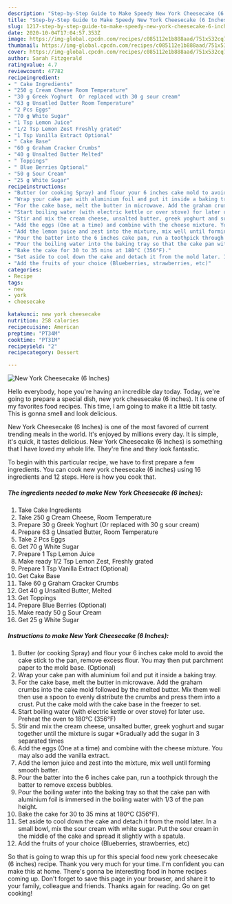 ```yaml
---
description: "Step-by-Step Guide to Make Speedy New York Cheesecake (6 Inches)"
title: "Step-by-Step Guide to Make Speedy New York Cheesecake (6 Inches)"
slug: 1217-step-by-step-guide-to-make-speedy-new-york-cheesecake-6-inches
date: 2020-10-04T17:04:57.353Z
image: https://img-global.cpcdn.com/recipes/c085112e1b888aad/751x532cq70/new-york-cheesecake-6-inches-recipe-main-photo.jpg
thumbnail: https://img-global.cpcdn.com/recipes/c085112e1b888aad/751x532cq70/new-york-cheesecake-6-inches-recipe-main-photo.jpg
cover: https://img-global.cpcdn.com/recipes/c085112e1b888aad/751x532cq70/new-york-cheesecake-6-inches-recipe-main-photo.jpg
author: Sarah Fitzgerald
ratingvalue: 4.7
reviewcount: 47782
recipeingredient:
- " Cake Ingredients"
- "250 g Cream Cheese Room Temperature"
- "30 g Greek Yoghurt  Or replaced with 30 g sour cream"
- "63 g Unsatled Butter Room Temperature"
- "2 Pcs Eggs"
- "70 g White Sugar"
- "1 Tsp Lemon Juice"
- "1/2 Tsp Lemon Zest Freshly grated"
- "1 Tsp Vanilla Extract Optional"
- " Cake Base"
- "60 g Graham Cracker Crumbs"
- "40 g Unsalted Butter Melted"
- " Toppings"
- " Blue Berries Optional"
- "50 g Sour Cream"
- "25 g White Sugar"
recipeinstructions:
- "Butter (or cooking Spray) and flour your 6 inches cake mold to avoid the cake stick to the pan, remove excess flour. You may then put parchment paper to the mold base. (Optional)"
- "Wrap your cake pan with aluminium foil and put it inside a baking tray."
- "For the cake base, melt the butter in microwave. Add the graham crumbs into the cake mold followed by the melted butter. Mix them well then use a spoon to evenly distribute the crumbs and press them into a crust. Put the cake mold with the cake base in the freezer to set."
- "Start boiling water (with electric kettle or over stove) for later use. Preheat the oven to 180°C (356°F)"
- "Stir and mix the cream cheese, unsalted butter, greek yoghurt and sugar together until the mixture is sugar *Gradually add the sugar in 3 separated times"
- "Add the eggs (One at a time) and combine with the cheese mixture. You may also add the vanilla extract."
- "Add the lemon juice and zest into the mixture, mix well until forming smooth batter."
- "Pour the batter into the 6 inches cake pan, run a toothpick through the batter to remove excess bubbles."
- "Pour the boiling water into the baking tray so that the cake pan with aluminium foil is immersed in the boiling water with 1/3 of the pan height."
- "Bake the cake for 30 to 35 mins at 180°C (356°F)."
- "Set aside to cool down the cake and detach it from the mold later. In a small bowl, mix the sour cream with white sugar. Put the sour cream in the middle of the cake and spread it slightly with a spatula."
- "Add the fruits of your choice (Blueberries, strawberries, etc)"
categories:
- Recipe
tags:
- new
- york
- cheesecake

katakunci: new york cheesecake 
nutrition: 258 calories
recipecuisine: American
preptime: "PT34M"
cooktime: "PT31M"
recipeyield: "2"
recipecategory: Dessert

---
```



![New York Cheesecake (6 Inches)](https://img-global.cpcdn.com/recipes/c085112e1b888aad/751x532cq70/new-york-cheesecake-6-inches-recipe-main-photo.jpg)

Hello everybody, hope you're having an incredible day today. Today, we're going to prepare a special dish, new york cheesecake (6 inches). It is one of my favorites food recipes. This time, I am going to make it a little bit tasty. This is gonna smell and look delicious.

New York Cheesecake (6 Inches) is one of the most favored of current trending meals in the world. It's enjoyed by millions every day. It is simple, it's quick, it tastes delicious. New York Cheesecake (6 Inches) is something that I have loved my whole life. They're fine and they look fantastic.




To begin with this particular recipe, we have to first prepare a few ingredients. You can cook new york cheesecake (6 inches) using 16 ingredients and 12 steps. Here is how you cook that.

<!--inarticleads1-->

##### The ingredients needed to make New York Cheesecake (6 Inches):

1. Take  Cake Ingredients
1. Take 250 g Cream Cheese, Room Temperature
1. Prepare 30 g Greek Yoghurt  (Or replaced with 30 g sour cream)
1. Prepare 63 g Unsatled Butter, Room Temperature
1. Take 2 Pcs Eggs
1. Get 70 g White Sugar
1. Prepare 1 Tsp Lemon Juice
1. Make ready 1/2 Tsp Lemon Zest, Freshly grated
1. Prepare 1 Tsp Vanilla Extract (Optional)
1. Get  Cake Base
1. Take 60 g Graham Cracker Crumbs
1. Get 40 g Unsalted Butter, Melted
1. Get  Toppings
1. Prepare  Blue Berries (Optional)
1. Make ready 50 g Sour Cream
1. Get 25 g White Sugar




<!--inarticleads2-->

##### Instructions to make New York Cheesecake (6 Inches):

1. Butter (or cooking Spray) and flour your 6 inches cake mold to avoid the cake stick to the pan, remove excess flour. You may then put parchment paper to the mold base. (Optional)
1. Wrap your cake pan with aluminium foil and put it inside a baking tray.
1. For the cake base, melt the butter in microwave. Add the graham crumbs into the cake mold followed by the melted butter. Mix them well then use a spoon to evenly distribute the crumbs and press them into a crust. Put the cake mold with the cake base in the freezer to set.
1. Start boiling water (with electric kettle or over stove) for later use. Preheat the oven to 180°C (356°F)
1. Stir and mix the cream cheese, unsalted butter, greek yoghurt and sugar together until the mixture is sugar *Gradually add the sugar in 3 separated times
1. Add the eggs (One at a time) and combine with the cheese mixture. You may also add the vanilla extract.
1. Add the lemon juice and zest into the mixture, mix well until forming smooth batter.
1. Pour the batter into the 6 inches cake pan, run a toothpick through the batter to remove excess bubbles.
1. Pour the boiling water into the baking tray so that the cake pan with aluminium foil is immersed in the boiling water with 1/3 of the pan height.
1. Bake the cake for 30 to 35 mins at 180°C (356°F).
1. Set aside to cool down the cake and detach it from the mold later. In a small bowl, mix the sour cream with white sugar. Put the sour cream in the middle of the cake and spread it slightly with a spatula.
1. Add the fruits of your choice (Blueberries, strawberries, etc)




So that is going to wrap this up for this special food new york cheesecake (6 inches) recipe. Thank you very much for your time. I'm confident you can make this at home. There's gonna be interesting food in home recipes coming up. Don't forget to save this page in your browser, and share it to your family, colleague and friends. Thanks again for reading. Go on get cooking!
